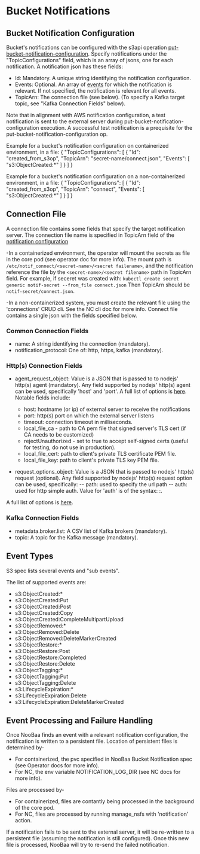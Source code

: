 # Bucket Notifications

## Bucket Notification Configuration

Bucket's notifications can be configured with the s3api operation [put-bucket-notification-configuration](https://awscli.amazonaws.com/v2/documentation/api/latest/reference/s3api/put-bucket-notification-configuration.html).
Specify notifications under the "TopicConfigurations" field, which is an array of jsons, one for each notification.
A notification json has these fields:
- Id: Mandatory. A unique string identifying the notification configuration.
- Events: Optional. An array of [events](https://docs.aws.amazon.com/AmazonS3/latest/userguide/notification-how-to-event-types-and-destinations.html) for which the notification is relevant.
          If not specified, the notification is relevant for all events.
- TopicArn: The connection file (see below). (To specify a Kafka target topic, see "Kafka Connection Fields" below).

Note that in alignment with AWS notification configuration, a test notification is sent to the external server during put-bucket-notification-configuration execution.
A successful test notification is a prequisite for the put-bucket-notification-configuration op.

Example for a bucket's notification configuration on containerized environment, in a file:
{
    "TopicConfigurations": [
        {
            "Id": "created_from_s3op",
            "TopicArn": "secret-name/connect.json",
            "Events": [
                "s3:ObjectCreated:*"
            ]
        }
    ]
}

Example for a bucket's notification configuration on a non-containerized environment, in a file:
{
    "TopicConfigurations": [
        {
            "Id": "created_from_s3op",
            "TopicArn": "connect",
            "Events": [
                "s3:ObjectCreated:*"
            ]
        }
    ]
}

## Connection File
A connection file contains some fields that specify the target notification server.
The connection file name is specified in TopicArn field of the [notification configuration](https://awscli.amazonaws.com/v2/documentation/api/latest/reference/s3api/put-bucket-notification-configuration.html)

-In a containerized environment, the operator will mount the secrets as file in the core pod (see operator doc for more info).
The mount path is `/etc/notif_connect/<secret-name>/<secret failename>`, and the notification reference the file by the `<secret-name>/<secret filename>` path in TopicArn field.
For example, if seceret was created with:
`kubectl create secret generic notif-secret --from_file connect.json`
Then TopicArn should be `notif-secret/connect.json`.

-In a non-containerized system, you must create the relevant file using the 'connections' CRUD cli.
See the NC cli doc for more info.
Connect file contains a single json with the fields specified below.

### Common Connection Fields
- name: A string identifying the connection (mandatory).
- notification_protocol: One of: http, https, kafka (mandatory).

### Http(s) Connection Fields
- agent_request_object: Value is a JSON that is passed to to nodejs' http(s) agent (mandatory).
Any field supported by nodejs' http(s) agent can be used, specifically 'host' and 'port'.
A full list of options is [here](https://nodejs.org/docs/latest-v22.x/api/http.html#new-agentoptions).
Notable fields include:
    - host: hostname (or ip) of external server to receive the notifications
    - port: http(s) port on which the external server listens
    - timeout: connection timeout in milliseconds.
    - local_file_ca - path to CA pem file that signed server's TLS cert (if CA needs to be customized)
    - rejectUnauthorized - set to true to accept self-signed certs (useful for testing, do not use in production).
    - local_file_cert: path to client's private TLS certificate PEM file.
    - local_file_key: path to client's private TLS key PEM file.

- request_options_object: Value is a JSON that is passed to nodejs' http(s) request (optional).
Any field supported by nodejs' http(s) request option can be used, specifically:
-- path: used to specify the url path
-- auth: used for http simple auth. Value for 'auth' is of the syntax: <name>:<passowrd>.

A full list of options is [here](https://nodejs.org/docs/latest-v22.x/api/http.html#httprequesturl-options-callback).

### Kafka Connection Fields
- metadata.broker.list: A CSV list of Kafka brokers (mandatory).
- topic: A topic for the Kafka message (mandatory).

## Event Types
S3 spec lists several events and "sub events".

The list of supported events are:

- s3:ObjectCreated:*
- s3:ObjectCreated:Put
- s3:ObjectCreated:Post
- s3:ObjectCreated:Copy
- s3:ObjectCreated:CompleteMultipartUpload
- s3:ObjectRemoved:*
- s3:ObjectRemoved:Delete
- s3:ObjectRemoved:DeleteMarkerCreated
- s3:ObjectRestore:*
- s3:ObjectRestore:Post
- s3:ObjectRestore:Completed
- s3:ObjectRestore:Delete
- s3:ObjectTagging:*
- s3:ObjectTagging:Put
- s3:ObjectTagging:Delete
- s3:LifecycleExpiration:*
- s3:LifecycleExpiration:Delete
- s3:LifecycleExpiration:DeleteMarkerCreated

## Event Processing and Failure Handling
Once NooBaa finds an event with a relevant notification configuration, the notification
is written to a persistent file.
Location of persistent files is determined by-
- For containerized, the pvc specified in NooBaa Bucket Notification spec (see Operator docs for more info).
- For NC, the env variable NOTIFICATION_LOG_DIR (see NC docs for more info).

Files are processed by-
- For containerized, files are contantly being processed in the background of the core pod.
- For NC, files are processed by running manage_nsfs with 'notification' action.

If a notification fails to be sent to the external server, it will be re-written to a persistent file (assuming the
notification is still configured).
Once this new file is processed, NooBaa will try to re-send the failed notification.
